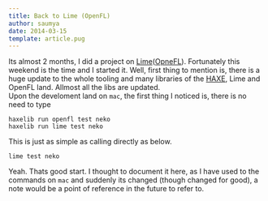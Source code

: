 ```yaml
---
title: Back to Lime (OpenFL) 
author: saumya
date: 2014-03-15
template: article.pug
---
```




Its almost 2 months, I did a project on [Lime][3]([OpneFL][2]). Fortunately this weekend is the time and I started it. Well, first thing to mention is, there is a huge update to the whole tooling and many libraries of the [HAXE][1], Lime and OpenFL land. Allmost all the libs are updated.     
Upon the develoment land on `mac`, the first thing I noticed is, there is no need to type
```
haxelib run openfl test neko
haxelib run lime test neko
```
This is just as simple as calling directly as below.
```
lime test neko
```
Yeah. Thats good start. I thought to document it here, as I have used to the commands on `mac` and suddenly its changed (though changed for good), a note would be a point of reference in the future to refer to.





[1]: http://haxe.org/
[2]: http://www.openfl.org/
[3]: https://github.com/openfl/lime
